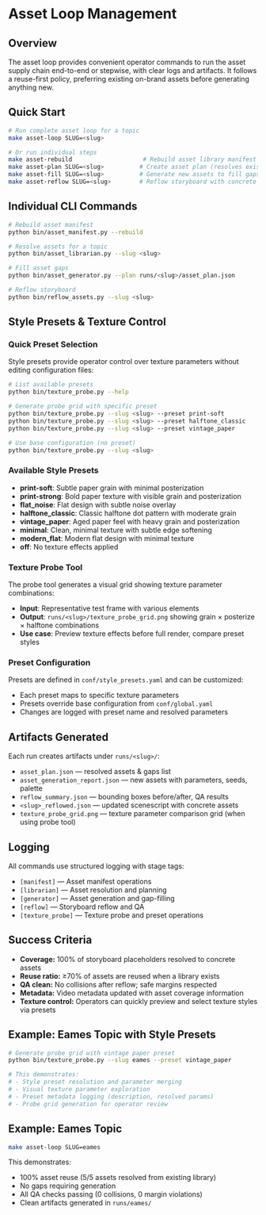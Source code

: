 # Asset Loop Management

## Overview
The asset loop provides convenient operator commands to run the asset supply chain end-to-end or stepwise, with clear logs and artifacts. It follows a reuse-first policy, preferring existing on-brand assets before generating anything new.

## Quick Start
```bash
# Run complete asset loop for a topic
make asset-loop SLUG=<slug>

# Or run individual steps
make asset-rebuild                    # Rebuild asset library manifest
make asset-plan SLUG=<slug>          # Create asset plan (resolves existing assets)
make asset-fill SLUG=<slug>          # Generate new assets to fill gaps
make asset-reflow SLUG=<slug>        # Reflow storyboard with concrete assets
```

## Individual CLI Commands
```bash
# Rebuild asset manifest
python bin/asset_manifest.py --rebuild

# Resolve assets for a topic
python bin/asset_librarian.py --slug <slug>

# Fill asset gaps
python bin/asset_generator.py --plan runs/<slug>/asset_plan.json

# Reflow storyboard
python bin/reflow_assets.py --slug <slug>
```

## Style Presets & Texture Control

### Quick Preset Selection
Style presets provide operator control over texture parameters without editing configuration files:

```bash
# List available presets
python bin/texture_probe.py --help

# Generate probe grid with specific preset
python bin/texture_probe.py --slug <slug> --preset print-soft
python bin/texture_probe.py --slug <slug> --preset halftone_classic
python bin/texture_probe.py --slug <slug> --preset vintage_paper

# Use base configuration (no preset)
python bin/texture_probe.py --slug <slug>
```

### Available Style Presets
- **print-soft**: Subtle paper grain with minimal posterization
- **print-strong**: Bold paper texture with visible grain and posterization  
- **flat_noise**: Flat design with subtle noise overlay
- **halftone_classic**: Classic halftone dot pattern with moderate grain
- **vintage_paper**: Aged paper feel with heavy grain and posterization
- **minimal**: Clean, minimal texture with subtle edge softening
- **modern_flat**: Modern flat design with minimal texture
- **off**: No texture effects applied

### Texture Probe Tool
The probe tool generates a visual grid showing texture parameter combinations:
- **Input**: Representative test frame with various elements
- **Output**: `runs/<slug>/texture_probe_grid.png` showing grain × posterize × halftone combinations
- **Use case**: Preview texture effects before full render, compare preset styles

### Preset Configuration
Presets are defined in `conf/style_presets.yaml` and can be customized:
- Each preset maps to specific texture parameters
- Presets override base configuration from `conf/global.yaml`
- Changes are logged with preset name and resolved parameters

## Artifacts Generated
Each run creates artifacts under `runs/<slug>/`:
- `asset_plan.json` — resolved assets & gaps list
- `asset_generation_report.json` — new assets with parameters, seeds, palette
- `reflow_summary.json` — bounding boxes before/after, QA results
- `<slug>_reflowed.json` — updated scenescript with concrete assets
- `texture_probe_grid.png` — texture parameter comparison grid (when using probe tool)

## Logging
All commands use structured logging with stage tags:
- `[manifest]` — Asset manifest operations
- `[librarian]` — Asset resolution and planning
- `[generator]` — Asset generation and gap-filling
- `[reflow]` — Storyboard reflow and QA
- `[texture_probe]` — Texture probe and preset operations

## Success Criteria
- **Coverage:** 100% of storyboard placeholders resolved to concrete assets
- **Reuse ratio:** ≥70% of assets are reused when a library exists
- **QA clean:** No collisions after reflow; safe margins respected
- **Metadata:** Video metadata updated with asset coverage information
- **Texture control:** Operators can quickly preview and select texture styles via presets

## Example: Eames Topic with Style Presets
```bash
# Generate probe grid with vintage paper preset
python bin/texture_probe.py --slug eames --preset vintage_paper

# This demonstrates:
# - Style preset resolution and parameter merging
# - Visual texture parameter exploration
# - Preset metadata logging (description, resolved params)
# - Probe grid generation for operator review
```

## Example: Eames Topic
```bash
make asset-loop SLUG=eames
```
This demonstrates:
- 100% asset reuse (5/5 assets resolved from existing library)
- No gaps requiring generation
- All QA checks passing (0 collisions, 0 margin violations)
- Clean artifacts generated in `runs/eames/`
